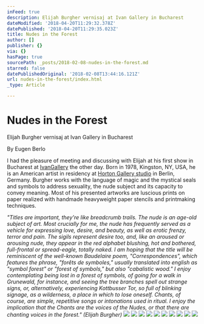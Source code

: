 ```yaml
---
inFeed: true
description: Elijah Burgher vernisaj at Ivan Gallery in Bucharest
dateModified: '2018-04-20T11:29:32.378Z'
datePublished: '2018-04-20T11:29:35.023Z'
title: Nudes in the Forest
author: []
publisher: {}
via: {}
hasPage: true
sourcePath: _posts/2018-02-08-nudes-in-the-forest.md
starred: false
datePublishedOriginal: '2018-02-08T13:44:16.121Z'
url: nudes-in-the-forest/index.html
_type: Article

---
```

# Nudes in the Forest

Elijah Burgher vernisaj at Ivan Gallery in Bucharest

By Eugen Berlo

I had the pleasure of meeting and discussing with Elijah at his first show in Bucharest at [IvanGallery][0] the other day. Born in 1978, Kingston, NY, USA, he is an American artist in residency at [Horton Gallery studio][1] in Berlin, Germany. Burgher works with the language of mag­ic and the mystical seals and symbols to address sex­u­al­i­ty, the nude subject and its capacity to convey meaning. Most of his presented artworks are luscious prints on paper realized with handmade heavyweight paper stencils and printmaking techniques. 

_"Titles are important, they're like breadcrumb trails. The nude is an age-old subject of art. Most crucially for me, the nude has frequently served as a vehicle for expressing love, desire, and beauty, as well as erotic frenzy, terror and pain. The sigils represent desire too, and, like an aroused or arousing nude, they appear in the red alphabet blushing, hot and bothered, full-frontal or spread-eagle, totally naked. I am hoping that the title will be reminiscent of the well-known Baudelaire poem, "Correspondences", which features the phrase, "forêts de symboles," usually translated into english as "symbol forest" or "forest of symbols," but also "cabalistic wood." I enjoy contemplating being lost in a forest of symbols, of going for a walk in Grunewald, for instance, and seeing the tree branches spell out strange signs, or, alternatively, experiencing Kottbusser Tor, so full of blinking signage, as a wilderness, a place in which to lose oneself. Chants, of course, are simple, repetitive songs or intonations used in ritual. I enjoy the implication that the Chants are the voices of the Nudes, or that there are chanting voices in the forest." (Elijah Burgher)_
![](https://the-grid-user-content.s3-us-west-2.amazonaws.com/9fa66920-1c46-49f0-84db-fa68080cc264.jpg)
![](https://the-grid-user-content.s3-us-west-2.amazonaws.com/333d3f12-e153-457c-9cb6-cce3e0f9262c.jpg)
![](https://the-grid-user-content.s3-us-west-2.amazonaws.com/4f1b7358-33ee-4ce7-9b69-46d5049252cc.jpg)
![](https://the-grid-user-content.s3-us-west-2.amazonaws.com/4bfef27e-30f5-4c4a-b49a-801588df8dae.jpg)
![](https://the-grid-user-content.s3-us-west-2.amazonaws.com/8bc3e47c-0ab2-4acb-b031-49a1b6d6ca75.jpg)
![](https://the-grid-user-content.s3-us-west-2.amazonaws.com/f2dc41b1-c0e0-4443-a995-2ac93cb58b83.jpg)
![](https://the-grid-user-content.s3-us-west-2.amazonaws.com/c2c2ecf8-a355-4379-8b80-f0f6a458d5a8.jpg)
![](https://the-grid-user-content.s3-us-west-2.amazonaws.com/71bedb07-8788-4c2b-8420-53754edcfb6e.jpg)
![](https://the-grid-user-content.s3-us-west-2.amazonaws.com/210f3361-ac1f-4090-a2dc-da93d29f0ce4.jpg)
![](https://the-grid-user-content.s3-us-west-2.amazonaws.com/c188476b-24a0-440c-b294-cf44e5383daa.jpg)

[0]: http://www.ivangallery.com/en/exhibition/47/nudes-in-the-forest
[1]: http://hortongallery.com/residency/